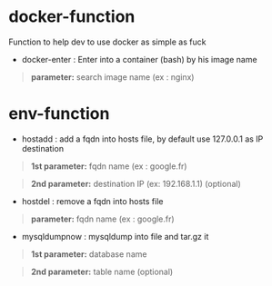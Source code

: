 # docker-function

Function to help dev to use docker as simple as fuck
- docker-enter : Enter into a container (bash) by his image name
> **parameter:** search image name (ex : nginx)

# env-function

- hostadd : add a fqdn into hosts file, by default use 127.0.0.1 as IP destination
> **1st parameter:** fqdn name (ex : google.fr)

> **2nd parameter:** destination IP (ex: 192.168.1.1) (optional)
- hostdel : remove a fqdn into hosts file
> **parameter:** fqdn name (ex : google.fr)
- mysqldumpnow : mysqldump into file and tar.gz it
> **1st parameter:** database name

> **2nd parameter:** table name (optional)
